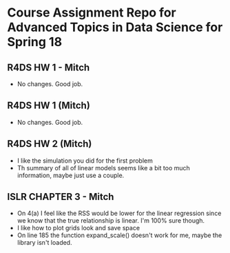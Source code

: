 
# Course Assignment Repo for Advanced Topics in Data Science for Spring 18


## R4DS HW 1 - Mitch
- No changes. Good job. 


## R4DS HW 1 (Mitch)
* No changes. Good job. 

## R4DS HW 2 (Mitch)
- I like the simulation you did for the first problem
- Th summary of all of linear models seems like a bit too much information, maybe just use a couple. 

## ISLR CHAPTER 3 - Mitch
- On 4(a) I feel like the RSS would be lower for the linear regression since we know that the true relationship is linear. I'm 100% sure though. 
- I like how to plot grids look and save space
- On line 185 the function expand_scale() doesn't work for me, maybe the library isn't loaded.